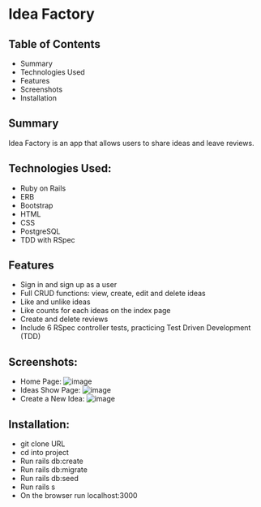 # Idea Factory

## Table of Contents
- Summary
- Technologies Used
- Features
- Screenshots
- Installation

## Summary
Idea Factory is an app that allows users to share ideas and leave reviews.

## Technologies Used:

- Ruby on Rails
- ERB
- Bootstrap
- HTML
- CSS
- PostgreSQL
- TDD with RSpec

## Features

- Sign in and sign up as a user
- Full CRUD functions: view, create, edit and delete ideas
- Like and unlike ideas
- Like counts for each ideas on the index page
- Create and delete reviews
- Include 6 RSpec controller tests, practicing Test Driven Development (TDD)

## Screenshots:

- Home Page:
![image](https://user-images.githubusercontent.com/71687298/189026650-e6c20f3a-fe3b-4699-9ac2-97e6f6e1a0a9.png)
- Ideas Show Page:
![image](https://user-images.githubusercontent.com/71687298/189026683-92952e4f-d6d8-41c4-9011-c4ba25fd584d.png)
- Create a New Idea:
![image](https://user-images.githubusercontent.com/71687298/189026695-75f75c54-6017-4e30-bbb3-9854fea0315c.png)

## Installation:

- git clone URL
- cd into project
- Run rails db:create
- Run rails db:migrate
- Run rails db:seed
- Run rails s
- On the browser run localhost:3000
